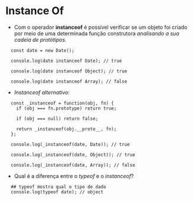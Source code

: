 # Instance Of

- Com o operador **instanceof** é possível verificar se um objeto foi criado por meio de uma determinada função construtora *analisando a sua cadeia de protótipos*.

```
  const date = new Date();
  
  console.log(date instanceof Date); // true

  console.log(date instanceof Object); // true

  console.log(date instanceof Array); // false
```

- *Instanceof alternativo*: 
```
  const _instanceof = function(obj, fn) {
    if (obj === fn.prototype) return true;

    if (obj === null) return false;

    return _instanceof(obj.__proto__, fn);
  };
  
  console.log(_instanceof(date, Date)); // true

  console.log(_instanceof(date, Object)); // true

  console.log(_instanceof(date, Array)); // false
```

- Qual é a diferença entre o *typeof* e o *instanceof*? 

```
  ## typeof mostra qual o tipo de dado
  console.log(typeof date); // object 
```
